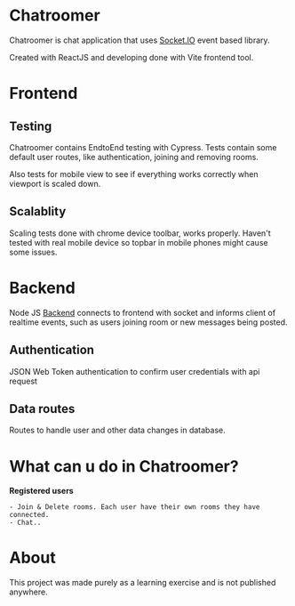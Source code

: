 # Chatroomer

Chatroomer is chat application that uses [Socket.IO](https://socket.io/) event based library.

Created with ReactJS and developing done with Vite frontend tool.

# Frontend

## Testing

Chatroomer contains EndtoEnd testing with Cypress. Tests contain some default user routes, like authentication, joining and removing rooms.

Also tests for mobile view to see if everything works correctly when viewport is scaled down.

## Scalablity

Scaling tests done with chrome device toolbar, works properly. Haven't tested with real mobile device so topbar in mobile phones might cause some issues.

# Backend

Node JS [Backend](https://github.com/wepukka/FriendliesServer) connects to frontend with socket and informs client of realtime events, such as users joining room or new messages being posted.

## Authentication

JSON Web Token authentication to confirm user credentials with api request

## Data routes

Routes to handle user and other data changes in database.

# What can u do in Chatroomer?

**Registered users**

    - Join & Delete rooms. Each user have their own rooms they have connected.
    - Chat..

# About

This project was made purely as a learning exercise and is not published anywhere.
